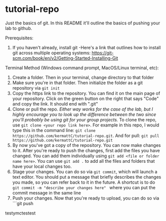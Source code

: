 # tutorial-repo
Just the basics of git. In this README it'll outline the basics of pushing your lab to github.

Prerequisites:
1. If you haven't already, install git -Here's a link that outlines how to install git across multiple operating systems: https://git-scm.com/book/en/v2/Getting-Started-Installing-Git

Terminal Method (Windows command prompt, MacOS/Linux terminal, etc):
1. Create a folder. Then in your terminal, change directory to that folder
2. Make sure you're in that folder. Then initialize the folder as a git repository via ```git init```
3. Copy the https link to the repository. You can find it on the main page of your repository. Click on the green button on the right that says "Code" and copy the link. It should end with ".git"
4. Clone or pull the repo. _Either way works for the case of the lab, but I highly encourage you to look up the difference between the two since you'll probably be using git for your group projects._ To clone the repo, use ```git clone <your repo link here>```. For example in this repo, I would type this in the command line: ``` git clone https://github.com/kermattC/tutorial-repo.git ```. And for pull: ```git pull https://github.com/kermattC/tutorial-repo.git```
5. By now you've got a copy of the repository. You can now make changes to it. After you're ready to push the changes, first add the files you have changed. You can add them individually using ```git add <file or folder name here>```. You can use ```git add .``` to add all the files and folders that have your local changes too. 
6. Stage your changes. You can do so via ```git commit```, which will launch a text editor. You should put a message that briefly describes the changes you made, so you can refer back to it in the future. A shortcut is to do ```git commit -m "describe your changes here" ``` where you can put the commit message in the same line
7. Push your changes. Now that you're ready to upload, you can do so via ```git push 

testymctestest
